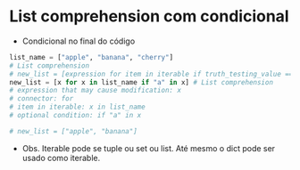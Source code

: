 # List comprehension com condicional

- Condicional no final do código
```python
list_name = ["apple", "banana", "cherry"]
# List comprehension
# new_list = [expression for item in iterable if truth_testing_value == True]
new_list = [x for x in list_name if "a" in x] # List comprehension
# expression that may cause modification: x
# connector: for
# item in iterable: x in list_name
# optional condition: if "a" in x

# new_list = ["apple", "banana"]
```  

- Obs. Iterable pode se tuple ou set ou list. Até mesmo o dict pode ser usado como iterable.